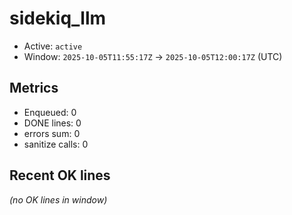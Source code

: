 # sidekiq_llm

- Active: `active`
- Window: `2025-10-05T11:55:17Z` → `2025-10-05T12:00:17Z` (UTC)

## Metrics
- Enqueued: 0
- DONE lines: 0
- errors sum: 0
- sanitize calls: 0

## Recent OK lines
_(no OK lines in window)_
